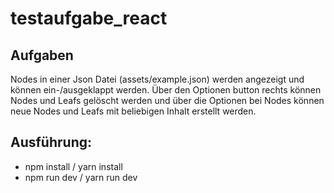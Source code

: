 # testaufgabe_react
## Aufgaben
Nodes in einer Json Datei (assets/example.json) werden angezeigt und können ein-/ausgeklappt werden. Über den Optionen button rechts können Nodes und Leafs gelöscht werden und über die Optionen bei Nodes können neue Nodes und Leafs mit beliebigen Inhalt erstellt werden.

## Ausführung:
- npm install / yarn install
- npm run dev / yarn run dev